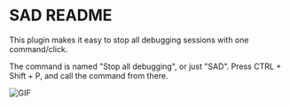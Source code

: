 # SAD README

This plugin makes it easy to stop all debugging sessions with one command/click.

The command is named "Stop all debugging", or just "SAD". Press CTRL + Shift + P, and call the command from there.

![GIF](https://i.gyazo.com/1d24b2125773f8322ee96dd1545d17d4.gif)